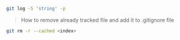 ```bash
git log -S 'string' -p
```

> How to remove already tracked file and add it to .gitignore file
```bash
git rm -r --cached <index>
```

